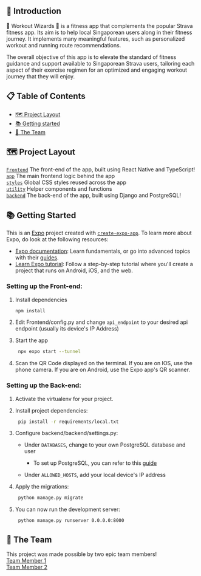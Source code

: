 ## 🌟 Introduction

🧙 Workout Wizards 🧙 is a fitness app that complements the popular Strava fitness app. Its aim is to help local Singaporean users along in their fitness journey. It implements many meaningful features, such as personalized workout and running route recommendations. <br> 

The overall objective of this app is to elevate the standard of fitness guidance and support available to Singaporean Strava users, tailoring each aspect of their exercise regimen for an optimized and engaging workout journey that they will enjoy.


## 📋 Table of Contents

- [🗺 Project Layout](#-project-layout)
- [📚 Getting started](#-getting-started)
- [💙 The Team](#-the-team)

## 🗺 Project Layout

[`Frontend`](https://github.com/NgZiXin/Orbital-6402/tree/main/Frontend) The front-end of the app, built using React Native and TypeScript!<br>
[`app`](https://github.com/NgZiXin/Orbital-6402/tree/main/Frontend/app) The main frontend logic behind the app <br>
[`styles`](https://github.com/NgZiXin/Orbital-6402/tree/main/Frontend/styles) Global CSS styles reused across the app <br> 
[`utility`](https://github.com/NgZiXin/Orbital-6402/tree/main/Frontend/utility) Helper components and functions <br>
[`backend`](https://github.com/NgZiXin/Orbital-6402/tree/main/backend) The back-end of the app, built using Django and PostgreSQL! <br>


## 📚 Getting Started

This is an [Expo](https://expo.dev) project created with [`create-expo-app`](https://www.npmjs.com/package/create-expo-app). 
To learn more about Expo, do look at the following resources:
- [Expo documentation](https://docs.expo.dev/): Learn fundamentals, or go into advanced topics with their [guides](https://docs.expo.dev/guides).
- [Learn Expo tutorial](https://docs.expo.dev/tutorial/introduction/): Follow a step-by-step tutorial where you'll create a project that runs on Android, iOS, and the web.


### Setting up the Front-end:

1. Install dependencies

   ```bash
   npm install
   ```

2. Edit Frontend/config.py and change `api_endpoint` to your desired api endpoint (usually its device's IP Address)

3. Start the app

   ```bash
    npx expo start --tunnel
   ```

4. Scan the QR Code displayed on the terminal. If you are on IOS, use the phone camera. If you are on Android, use the Expo app's QR scanner. 


### Setting up the Back-end:

1. Activate the virtualenv for your project.
    
2. Install project dependencies:

   ```bash
    pip install -r requirements/local.txt
   ```
    
3. Configure backend/backend/settings.py:
   - Under `DATABASES`, change to your own PostgreSQL database and user
     - To set up PostgreSQL, you can refer to this [guide](https://www.microfocus.com/documentation/idol/IDOL_12_0/MediaServer/Guides/html/English/Content/Getting_Started/Configure/_TRN_Set_up_PostgreSQL.htm) 

   - Under `ALLOWED_HOSTS`, add your local device's IP address

4. Apply the migrations:

   ```bash
    python manage.py migrate
   ```
   
5. You can now run the development server:

   ```bash
    python manage.py runserver 0.0.0.0:8000
   ```
    
## 💙 The Team

This project was made possible by two epic team members! <br> 
[Team Member 1](https://github.com/NgZiXin) <br>
[Team Member 2](https://github.com/YangQF2002) 

